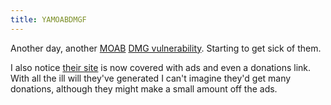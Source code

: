 ```yaml
---
title: YAMOABDMGF
---
```


Another day, another [MOAB](http://www.wincent.com/a/about/wincent/weblog/archives/apple/moab/) [DMG vulnerability](http://projects.info-pull.com/moab/MOAB-12-01-2007.html). Starting to get sick of them.

I also notice [their site](http://projects.info-pull.com/moab/) is now covered with ads and even a donations link. With all the ill will they've generated I can't imagine they'd get many donations, although they might make a small amount off the ads.
